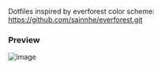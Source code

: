 Dotfiles inspired by everforest color scheme:
https://github.com/sainnhe/everforest.git


<h3>Preview</h3>


![image](https://github.com/x0125x/dotfiles/assets/68823168/c636cda8-d567-47b4-8d88-4f38d2d7700c)
